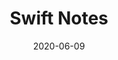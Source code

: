 ---
path: "https://rohye.com"
cover: "./bg.jpg"
date: "2020-06-09"
title: "Swift Notes"
published: true
tags: ['swift', 'ios', 'MacOS']
---